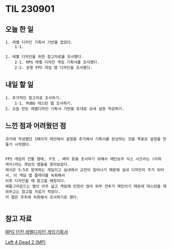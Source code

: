 TIL 230901
======

오늘 한 일
------

    1. 레벨 디자인 기획서 기반을 잡았다.
		1-1. 

	2. 레벨 디자인을 위한 참고자료를 조사했다.
		2-1. RPG 레벨 디자인 게임 기획서를 조사했다.
		2-2. 유명 FPS 게임 맵 디자인을 조사했다.

내일 할 일
------

	1. 추가적인 참고자료 조사하기.
		1-1. PUBG 데스턴 맵 조사하기.
	2. 오늘 만든 레벨디자인 기획서 기반을 토대로 상세 설정 작성하기.


느낀 점과 어려웠던 점
------
```
과거에 작성했던 1페이지 제안에서 설정을 추가해서 기획서를 완성하는 것을 목표로 설정을 만들기 시작했다.


FPS 게임의 건물 형태, 구조 , 배치 등을 조사하기 위해서 레인보우 식스 시즈라는 (이하 레식)라는 게임의 맵들을 찾아보았다. 
레식은 5:5로 참여하는 게임이고 실내에서 교전이 일어나기 때문에 실내 디자인이 주가 되어서, 이 게임 맵 플레이를 녹화해서
이후 디자인할 때 참고할 예정이다.
배틀그라운드는 맵이 아주 넓고 게임에 인원이 많아 외부 전투가 메인이기 때문에 데스턴을 제외하고는 참고할 자료가 적었다.
이 맵은 추후에 녹화해서 조사하기로 했다.


```




참고 자료
------

[RPG 던전 레벨디자인 게임기획서](https://blog.naver.com/onlybest01/220980745809)

[Left 4 Dead 2 (MP)](http://level-design.org/referencedb/picture.php?/14261/search/2112)
